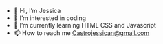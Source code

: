 - 👋 Hi, I’m Jessica 
- 👀 I’m interested in coding
- 🌱 I’m currently learning HTML CSS and Javascript
- 📫 How to reach me Castrojessican@gmail.com

<!---
castrojessican/castrojessican is a ✨ special ✨ repository because its `README.md` (this file) appears on your GitHub profile.
You can click the Preview link to take a look at your changes.
--->

